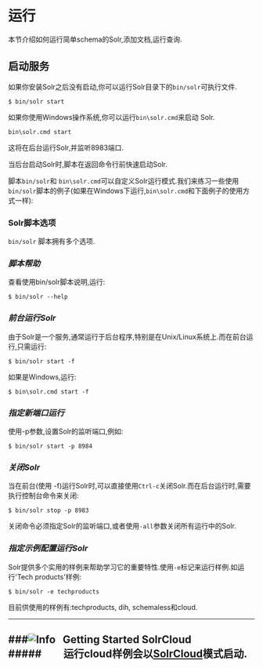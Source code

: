 # 运行

本节介绍如何运行简单schema的Solr,添加文档,运行查询.

## 启动服务

如果你安装Solr之后没有启动,你可以运行Solr目录下的```bin/solr```可执行文件.

    $ bin/solr start

如果你使用Windows操作系统,你可以运行```bin\solr.cmd```来启动 Solr.

    bin\solr.cmd start

这将在后台运行Solr,并监听8983端口.

当后台启动Solr时,脚本在返回命令行前快速启动Solr.

脚本```bin/solr```和 ```bin\solr.cmd```可以自定义Solr运行模式.我们来练习一些使用```bin/solr```脚本的例子(如果在Windows下运行,```bin\solr.cmd```和下面例子的使用方式一样):

### Solr脚本选项

```bin/solr``` 脚本拥有多个选项.

### *脚本帮助*

查看使用bin/solr脚本说明,运行:

    $ bin/solr --help

### *前台运行Solr*

由于Solr是一个服务,通常运行于后台程序,特别是在Unix/Linux系统上.而在前台运行,只需运行:

    $ bin/solr start -f
如果是Windows,运行:

    $ bin\solr.cmd start -f

### *指定新端口运行*

使用-p参数,设置Solr的监听端口,例如:

    $ bin/solr start -p 8984

### *关闭Solr*

当在前台(使用 -f)运行Solr时,可以直接使用```Ctrl-c```关闭Solr.而在后台运行时,需要执行控制台命令来关闭:

    $ bin/solr stop -p 8983

关闭命令必须指定Solr的监听端口,或者使用```-all```参数关闭所有运行中的Solr.

### *指定示例配置运行Solr*

Solr提供多个实用的样例来帮助学习它的重要特性.使用```-e```标记来运行样例.如运行'Tech products'样例:

    $ bin/solr -e techproducts

目前供使用的样例有:techproducts, dih, schemaless和cloud.

---
###![Info](info.png)&nbsp;&nbsp;&nbsp;Getting Started SolrCloud
#####&nbsp;&nbsp;&nbsp;&nbsp;&nbsp;&nbsp;&nbsp;&nbsp;&nbsp;运行cloud样例会以[SolrCloud](solrcloud)模式启动.
---

